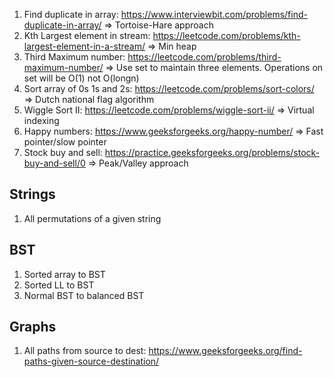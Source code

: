 1. Find duplicate in array: https://www.interviewbit.com/problems/find-duplicate-in-array/ => Tortoise-Hare approach
2. Kth Largest element in stream: https://leetcode.com/problems/kth-largest-element-in-a-stream/ => Min heap
3. Third Maximum number: https://leetcode.com/problems/third-maximum-number/ => Use set to maintain three elements. Operations on set will be O(1) not O(longn)
4. Sort array of 0s 1s and 2s: https://leetcode.com/problems/sort-colors/ => Dutch national flag algorithm
5. Wiggle Sort II: https://leetcode.com/problems/wiggle-sort-ii/ => Virtual indexing
6. Happy numbers: https://www.geeksforgeeks.org/happy-number/ => Fast pointer/slow pointer
7. Stock buy and sell: https://practice.geeksforgeeks.org/problems/stock-buy-and-sell/0 => Peak/Valley approach

## Strings
1. All permutations of a given string
## BST
1. Sorted array to BST
2. Sorted LL to BST
3. Normal BST to balanced BST

## Graphs
1. All paths from source to dest: https://www.geeksforgeeks.org/find-paths-given-source-destination/
